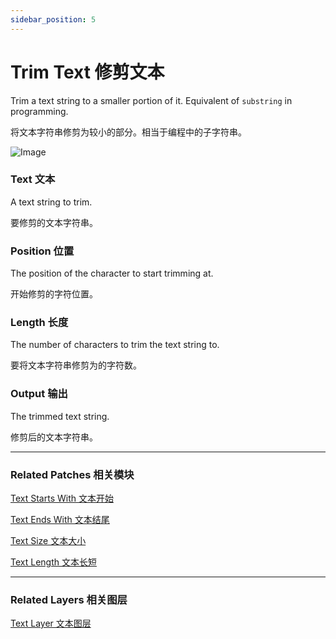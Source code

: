 ```yaml
---
sidebar_position: 5
---
```


# Trim Text 修剪文本

Trim a text string to a smaller portion of it. Equivalent of `substring` in programming.

将文本字符串修剪为较小的部分。相当于编程中的子字符串。

![Image](@site/static/img/docs/Text/trim-text.png)

### Text 文本

A text string to trim.

要修剪的文本字符串。

### Position 位置

The position of the character to start trimming at.

开始修剪的字符位置。

### Length 长度

The number of characters to trim the text string to.

要将文本字符串修剪为的字符数。

### Output 输出

The trimmed text string.

修剪后的文本字符串。

------

### Related Patches 相关模块

[Text Starts With 文本开始](./Text%20Starts%20With.md)

[Text Ends With 文本结尾](./Text%20Ends%20With.md)

[Text Size 文本大小](./Text%20Size.md)

[Text Length 文本长短](./Text%20Length.md)

------

### Related Layers 相关图层

[Text Layer 文本图层](./../Layer/Text%20Layer.md)
